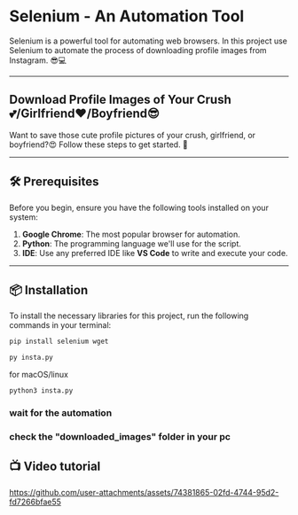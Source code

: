 #  Selenium - An Automation Tool 

Selenium is a powerful tool for automating web browsers. In this project use Selenium to automate the process of downloading profile images from Instagram. 😎💻

---

## Download Profile Images of Your Crush💕/Girlfriend❤️/Boyfriend😎

Want to save those cute profile pictures of your crush, girlfriend, or boyfriend?😍 Follow these steps to get started. 🚀

---

## 🛠️ Prerequisites

Before you begin, ensure you have the following tools installed on your system:

1. **Google Chrome**: The most popular browser for automation.  
2. **Python**: The programming language we'll use for the script.  
3. **IDE**: Use any preferred IDE like **VS Code** to write and execute your code.

---

## 📦 Installation

To install the necessary libraries for this project, run the following commands in your terminal:

```bash
pip install selenium wget
```
```bash
py insta.py
```
for macOS/linux
```
python3 insta.py
```
### wait for the automation

### check the "downloaded_images" folder in your pc

## 📺 Video tutorial
https://github.com/user-attachments/assets/74381865-02fd-4744-95d2-fd7266bfae55





